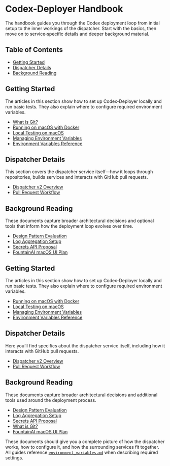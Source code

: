 # Codex-Deployer Handbook

The handbook guides you through the Codex deployment loop from initial setup to
the inner workings of the dispatcher. Start with the basics, then move on to
service‑specific details and deeper background material.

## Table of Contents

- [Getting Started](#getting-started)
- [Dispatcher Details](#dispatcher-details)
- [Background Reading](#background-reading)

## Getting Started

The articles in this section show how to set up Codex-Deployer locally and run
basic tests. They also explain where to configure required environment
variables.

- [What is Git?](../what_is_git.md)
- [Running on macOS with Docker](../mac_docker_tutorial.md)
- [Local Testing on macOS](../mac_local_testing.md)
- [Managing Environment Variables](../managing_environment_variables.md)
- [Environment Variables Reference](../environment_variables.md)

## Dispatcher Details

This section covers the dispatcher service itself—how it loops through
repositories, builds services and interacts with GitHub pull requests.

- [Dispatcher v2 Overview](../dispatcher_v2.md)
- [Pull Request Workflow](../pull_request_workflow.md)

## Background Reading

These documents capture broader architectural decisions and optional tools that
inform how the deployment loop evolves over time.

- [Design Pattern Evaluation](../design_patterns.md)
- [Log Aggregation Setup](../log_aggregation.md)
- [Secrets API Proposal](../secrets_api_proposal.md)
- [FountainAI macOS UI Plan](../fountainai_mac_ui_plan.md)

## Getting Started

The articles in this section show how to set up Codex-Deployer locally and run
basic tests. They also explain where to configure required environment
variables.

- [Running on macOS with Docker](../mac_docker_tutorial.md)
- [Local Testing on macOS](../mac_local_testing.md)
- [Managing Environment Variables](../managing_environment_variables.md)
- [Environment Variables Reference](../environment_variables.md)

## Dispatcher Details

Here you’ll find specifics about the dispatcher service itself, including how
it interacts with GitHub pull requests.

- [Dispatcher v2 Overview](../dispatcher_v2.md)
- [Pull Request Workflow](../pull_request_workflow.md)

## Background Reading

These documents capture broader architectural decisions and additional tools
used around the deployment process.

- [Design Pattern Evaluation](../design_patterns.md)
- [Log Aggregation Setup](../log_aggregation.md)
- [Secrets API Proposal](../secrets_api_proposal.md)
- [What is Git?](../what_is_git.md)
- [FountainAI macOS UI Plan](../fountainai_mac_ui_plan.md)

These documents should give you a complete picture of how the dispatcher works,
how to configure it, and how the surrounding services fit together. All guides
reference [`environment_variables.md`](../environment_variables.md) when
describing required settings.

